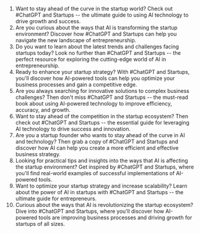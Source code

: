1. Want to stay ahead of the curve in the startup world? Check out #ChatGPT and Startups -- the ultimate guide to using AI technology to drive growth and success.
2. Are you curious about the ways that AI is transforming the startup environment? Discover how #ChatGPT and Startups can help you navigate the new landscape of entrepreneurship.
3. Do you want to learn about the latest trends and challenges facing startups today? Look no further than #ChatGPT and Startups -- the perfect resource for exploring the cutting-edge world of AI in entrepreneurship.
4. Ready to enhance your startup strategy? With #ChatGPT and Startups, you'll discover how AI-powered tools can help you optimize your business processes and gain a competitive edge.
5. Are you always searching for innovative solutions to complex business challenges? Then don't miss #ChatGPT and Startups -- the must-read book about using AI-powered technology to improve efficiency, accuracy, and growth.
6. Want to stay ahead of the competition in the startup ecosystem? Then check out #ChatGPT and Startups -- the essential guide for leveraging AI technology to drive success and innovation.
7. Are you a startup founder who wants to stay ahead of the curve in AI and technology? Then grab a copy of #ChatGPT and Startups and discover how AI can help you create a more efficient and effective business strategy.
8. Looking for practical tips and insights into the ways that AI is affecting the startup environment? Get inspired by #ChatGPT and Startups, where you'll find real-world examples of successful implementations of AI-powered tools.
9. Want to optimize your startup strategy and increase scalability? Learn about the power of AI in startups with #ChatGPT and Startups -- the ultimate guide for entrepreneurs.
10. Curious about the ways that AI is revolutionizing the startup ecosystem? Dive into #ChatGPT and Startups, where you'll discover how AI-powered tools are improving business processes and driving growth for startups of all sizes.
